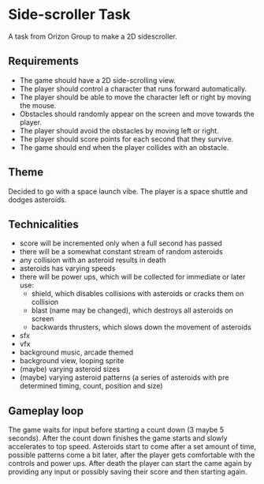 # Side-scroller Task
 A task from Orizon Group to make a 2D sidescroller.

## Requirements

* The game should have a 2D side-scrolling view.
* The player should control a character that runs forward automatically.
* The player should be able to move the character left or right by moving the mouse.
* Obstacles should randomly appear on the screen and move towards the player.
* The player should avoid the obstacles by moving left or right.
* The player should score points for each second that they survive.
* The game should end when the player collides with an obstacle.

## Theme

Decided to go with a space launch vibe. The player is
a space shuttle and dodges asteroids.

## Technicalities

* score will be incremented only when a full second has passed
* there will be a somewhat constant stream of random asteroids
* any collision with an asteroid results in death
* asteroids has varying speeds
* there will be power ups, which will be collected for immediate
or later use:
  * shield, which disables collisions with asteroids or cracks them on collision
  * blast (name may be changed), which destroys all asteroids on screen
  * backwards thrusters, which slows down the movement of asteroids
* sfx
* vfx
* background music, arcade themed
* background view, looping sprite
* (maybe) varying asteroid sizes
* (maybe) varying asteroid patterns (a series of asteroids with pre determined
timing, count, position and size)

## Gameplay loop

The game waits for input before starting a count down (3 maybe 5 seconds).
After the count down finishes the game starts and slowly accelerates to top speed.
Asteroids start to come after a set amount of time, possible patterns
come a bit later, after the player gets comfortable with the controls and power ups.
After death the player can start the came again by providing any input or possibly
saving their score and then starting again.
